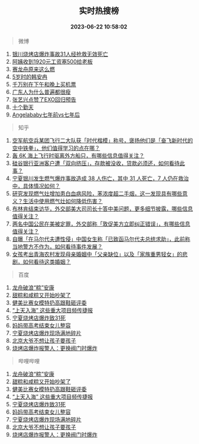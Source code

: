<div align="center"><h2>实时热搜榜</h2><h4>2023-06-22 10:58:02</h4></div>

> 微博  

1. [银川烧烤店爆炸事故31人经抢救无效死亡](https://s.weibo.com/weibo?q=%23%E9%93%B6%E5%B7%9D%E7%83%A7%E7%83%A4%E5%BA%97%E7%88%86%E7%82%B8%E4%BA%8B%E6%95%8531%E4%BA%BA%E7%BB%8F%E6%8A%A2%E6%95%91%E6%97%A0%E6%95%88%E6%AD%BB%E4%BA%A1%23&t=31&band_rank=1&Refer=top)<br />
2. [阿姨收到1920元工资塞500给老板](https://s.weibo.com/weibo?q=%23%E9%98%BF%E5%A7%A8%E6%94%B6%E5%88%B01920%E5%85%83%E5%B7%A5%E8%B5%84%E5%A1%9E500%E7%BB%99%E8%80%81%E6%9D%BF%23&t=31&band_rank=2&Refer=top)<br />
3. [赛龙舟原来这么燃](https://s.weibo.com/weibo?q=%23%E8%B5%9B%E9%BE%99%E8%88%9F%E5%8E%9F%E6%9D%A5%E8%BF%99%E4%B9%88%E7%87%83%23&t=31&band_rank=3&Refer=top)<br />
4. [5岁时的韩安冉](https://s.weibo.com/weibo?q=%235%E5%B2%81%E6%97%B6%E7%9A%84%E9%9F%A9%E5%AE%89%E5%86%89%23&t=31&band_rank=4&Refer=top)<br />
5. [千万别在下午和晚上买机票](https://s.weibo.com/weibo?q=%23%E5%8D%83%E4%B8%87%E5%88%AB%E5%9C%A8%E4%B8%8B%E5%8D%88%E5%92%8C%E6%99%9A%E4%B8%8A%E4%B9%B0%E6%9C%BA%E7%A5%A8%23&t=31&band_rank=5&Refer=top)<br />
6. [广东人为什么普遍都很瘦](https://s.weibo.com/weibo?q=%23%E5%B9%BF%E4%B8%9C%E4%BA%BA%E4%B8%BA%E4%BB%80%E4%B9%88%E6%99%AE%E9%81%8D%E9%83%BD%E5%BE%88%E7%98%A6%23&t=31&band_rank=6&Refer=top)<br />
7. [张艺兴点赞了EXO回归预告](https://s.weibo.com/weibo?q=%23%E5%BC%A0%E8%89%BA%E5%85%B4%E7%82%B9%E8%B5%9E%E4%BA%86EXO%E5%9B%9E%E5%BD%92%E9%A2%84%E5%91%8A%23&t=31&band_rank=7&Refer=top)<br />
8. [十个勤天](https://s.weibo.com/weibo?q=%E5%8D%81%E4%B8%AA%E5%8B%A4%E5%A4%A9&t=31&band_rank=8&Refer=top)<br />
9. [Angelababy七年前vs七年后](https://s.weibo.com/weibo?q=%23Angelababy%E4%B8%83%E5%B9%B4%E5%89%8Dvs%E4%B8%83%E5%B9%B4%E5%90%8E%23&t=31&band_rank=9&Refer=top)<br />

> 知乎  

1. [空军航空兵某团飞行二大队获「时代楷模」称号，褒扬他们是「奋飞新时代的空中铁拳」，他们值得学习的点在哪？](https://www.zhihu.com/question/607609756)<br />
2. [轰 6K 海上飞行时驱离外方船只，有哪些信息值得关注？](https://www.zhihu.com/question/607773769)<br />
3. [硅谷银行亚洲客户遭「双向挤压」，存款被没收，贷款必须还，如何看待此事？](https://www.zhihu.com/question/607811714)<br />
4. [宁夏银川发生燃气爆炸事故造成 38 人伤亡，其中 31 人死亡，7 人仍在救治中，具体情况如何？](https://www.zhihu.com/question/607961203)<br />
5. [研究发现燃气灶增加患白血病风险，苯浓度超二手烟，这一发现具有哪些意义？生活中使用燃气灶如何降低伤害？](https://www.zhihu.com/question/607771756)<br />
6. [布林肯结束访华，外交部美大司司长十答中美问题，更多细节披露，哪些信息值得关注？](https://www.zhihu.com/question/607816687)<br />
7. [两名中国公民在美被定罪，外交部称「敦促美方立即纠正错误」，有哪些信息值得关注？](https://www.zhihu.com/question/607819218)<br />
8. [自曝「在马尔代夫遭性侵」中国女生称「已致函马尔代夫总统求助」，此前称当地警方不作为，如何看待事件发展？](https://www.zhihu.com/question/607809339)<br />
9. [女孩考出青海农村发现母亲婚姻中「父亲缺位」以及「家族重男轻女」的悲剧，如何看待这类婚姻？](https://www.zhihu.com/question/607784642)<br />

> 百度  

1. [龙舟破浪“粽”安康](https://www.baidu.com/s?wd=%E9%BE%99%E8%88%9F%E7%A0%B4%E6%B5%AA%E2%80%9C%E7%B2%BD%E2%80%9D%E5%AE%89%E5%BA%B7&sa=fyb_news&rsv_dl=fyb_news)<br />
2. [甜粽和咸粽又开始吵架了](https://www.baidu.com/s?wd=%E7%94%9C%E7%B2%BD%E5%92%8C%E5%92%B8%E7%B2%BD%E5%8F%88%E5%BC%80%E5%A7%8B%E5%90%B5%E6%9E%B6%E4%BA%86&sa=fyb_news&rsv_dl=fyb_news)<br />
3. [健美比赛女模特扔高跟鞋砸评委](https://www.baidu.com/s?wd=%E5%81%A5%E7%BE%8E%E6%AF%94%E8%B5%9B%E5%A5%B3%E6%A8%A1%E7%89%B9%E6%89%94%E9%AB%98%E8%B7%9F%E9%9E%8B%E7%A0%B8%E8%AF%84%E5%A7%94&sa=fyb_news&rsv_dl=fyb_news)<br />
4. [“上天入海” 这些重大项目频传捷报](https://www.baidu.com/s?wd=%E2%80%9C%E4%B8%8A%E5%A4%A9%E5%85%A5%E6%B5%B7%E2%80%9D+%E8%BF%99%E4%BA%9B%E9%87%8D%E5%A4%A7%E9%A1%B9%E7%9B%AE%E9%A2%91%E4%BC%A0%E6%8D%B7%E6%8A%A5&sa=fyb_news&rsv_dl=fyb_news)<br />
5. [宁夏烧烤店爆炸致31死](https://www.baidu.com/s?wd=%E5%AE%81%E5%A4%8F%E7%83%A7%E7%83%A4%E5%BA%97%E7%88%86%E7%82%B8%E8%87%B431%E6%AD%BB&sa=fyb_news&rsv_dl=fyb_news)<br />
6. [妈妈带高考结束女儿整容](https://www.baidu.com/s?wd=%E5%A6%88%E5%A6%88%E5%B8%A6%E9%AB%98%E8%80%83%E7%BB%93%E6%9D%9F%E5%A5%B3%E5%84%BF%E6%95%B4%E5%AE%B9&sa=fyb_news&rsv_dl=fyb_news)<br />
7. [宁夏烧烤店爆炸现场满地碎片](https://www.baidu.com/s?wd=%E5%AE%81%E5%A4%8F%E7%83%A7%E7%83%A4%E5%BA%97%E7%88%86%E7%82%B8%E7%8E%B0%E5%9C%BA%E6%BB%A1%E5%9C%B0%E7%A2%8E%E7%89%87&sa=fyb_news&rsv_dl=fyb_news)<br />
8. [北京大爷不想让孩子要孩子](https://www.baidu.com/s?wd=%E5%8C%97%E4%BA%AC%E5%A4%A7%E7%88%B7%E4%B8%8D%E6%83%B3%E8%AE%A9%E5%AD%A9%E5%AD%90%E8%A6%81%E5%AD%A9%E5%AD%90&sa=fyb_news&rsv_dl=fyb_news)<br />
9. [烧烤店爆炸报警人：更换阀门时爆炸](https://www.baidu.com/s?wd=%E7%83%A7%E7%83%A4%E5%BA%97%E7%88%86%E7%82%B8%E6%8A%A5%E8%AD%A6%E4%BA%BA%EF%BC%9A%E6%9B%B4%E6%8D%A2%E9%98%80%E9%97%A8%E6%97%B6%E7%88%86%E7%82%B8&sa=fyb_news&rsv_dl=fyb_news)<br />

> 哔哩哔哩  

1. [龙舟破浪“粽”安康](https://www.baidu.com/s?wd=%E9%BE%99%E8%88%9F%E7%A0%B4%E6%B5%AA%E2%80%9C%E7%B2%BD%E2%80%9D%E5%AE%89%E5%BA%B7&sa=fyb_news&rsv_dl=fyb_news)<br />
2. [甜粽和咸粽又开始吵架了](https://www.baidu.com/s?wd=%E7%94%9C%E7%B2%BD%E5%92%8C%E5%92%B8%E7%B2%BD%E5%8F%88%E5%BC%80%E5%A7%8B%E5%90%B5%E6%9E%B6%E4%BA%86&sa=fyb_news&rsv_dl=fyb_news)<br />
3. [健美比赛女模特扔高跟鞋砸评委](https://www.baidu.com/s?wd=%E5%81%A5%E7%BE%8E%E6%AF%94%E8%B5%9B%E5%A5%B3%E6%A8%A1%E7%89%B9%E6%89%94%E9%AB%98%E8%B7%9F%E9%9E%8B%E7%A0%B8%E8%AF%84%E5%A7%94&sa=fyb_news&rsv_dl=fyb_news)<br />
4. [“上天入海” 这些重大项目频传捷报](https://www.baidu.com/s?wd=%E2%80%9C%E4%B8%8A%E5%A4%A9%E5%85%A5%E6%B5%B7%E2%80%9D+%E8%BF%99%E4%BA%9B%E9%87%8D%E5%A4%A7%E9%A1%B9%E7%9B%AE%E9%A2%91%E4%BC%A0%E6%8D%B7%E6%8A%A5&sa=fyb_news&rsv_dl=fyb_news)<br />
5. [宁夏烧烤店爆炸致31死](https://www.baidu.com/s?wd=%E5%AE%81%E5%A4%8F%E7%83%A7%E7%83%A4%E5%BA%97%E7%88%86%E7%82%B8%E8%87%B431%E6%AD%BB&sa=fyb_news&rsv_dl=fyb_news)<br />
6. [妈妈带高考结束女儿整容](https://www.baidu.com/s?wd=%E5%A6%88%E5%A6%88%E5%B8%A6%E9%AB%98%E8%80%83%E7%BB%93%E6%9D%9F%E5%A5%B3%E5%84%BF%E6%95%B4%E5%AE%B9&sa=fyb_news&rsv_dl=fyb_news)<br />
7. [宁夏烧烤店爆炸现场满地碎片](https://www.baidu.com/s?wd=%E5%AE%81%E5%A4%8F%E7%83%A7%E7%83%A4%E5%BA%97%E7%88%86%E7%82%B8%E7%8E%B0%E5%9C%BA%E6%BB%A1%E5%9C%B0%E7%A2%8E%E7%89%87&sa=fyb_news&rsv_dl=fyb_news)<br />
8. [北京大爷不想让孩子要孩子](https://www.baidu.com/s?wd=%E5%8C%97%E4%BA%AC%E5%A4%A7%E7%88%B7%E4%B8%8D%E6%83%B3%E8%AE%A9%E5%AD%A9%E5%AD%90%E8%A6%81%E5%AD%A9%E5%AD%90&sa=fyb_news&rsv_dl=fyb_news)<br />
9. [烧烤店爆炸报警人：更换阀门时爆炸](https://www.baidu.com/s?wd=%E7%83%A7%E7%83%A4%E5%BA%97%E7%88%86%E7%82%B8%E6%8A%A5%E8%AD%A6%E4%BA%BA%EF%BC%9A%E6%9B%B4%E6%8D%A2%E9%98%80%E9%97%A8%E6%97%B6%E7%88%86%E7%82%B8&sa=fyb_news&rsv_dl=fyb_news)<br />
